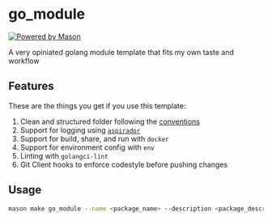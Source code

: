 # go_module

[![Powered by Mason](https://img.shields.io/endpoint?url=https%3A%2F%2Ftinyurl.com%2Fmason-badge)](https://github.com/felangel/mason)

A very opiniated golang module template that fits my own taste and workflow

## Features

These are the things you get if you use this template:

1. Clean and structured folder following the [conventions](https://github.com/palavrapasse/docs/blob/master/go/conventions.md)
2. Support for logging using [`aspirador`](https://github.com/palavrapasse/aspirador)
3. Support for build, share, and run with `docker`
4. Support for environment config with `env`
5. Linting with `golangci-lint`
6. Git Client hooks to enforce codestyle before pushing changes

## Usage

```bash
mason make go_module --name <package_name> --description <package_description> --author <package_author> --license <MIT|GNUGPLV3|none>
```